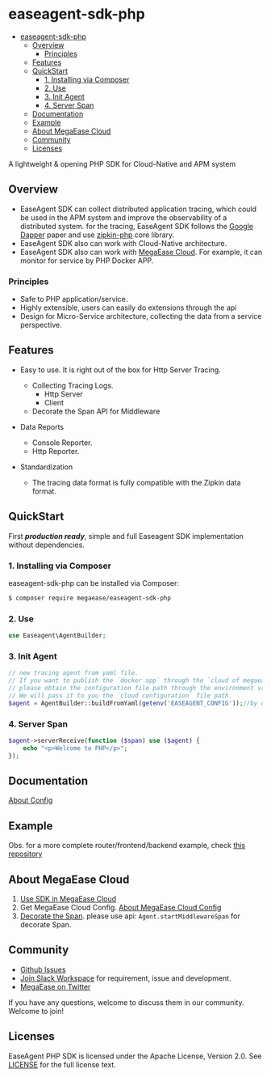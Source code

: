# easeagent-sdk-php

- [easeagent-sdk-php](#easeagent-sdk-php)
  - [Overview](#overview)
    - [Principles](#principles)
  - [Features](#features)
  - [QuickStart](#quickstart)
    - [1. Installing via Composer](#1-installing-via-composer)
    - [2. Use](#2-use)
    - [3. Init Agent](#3-init-agent)
    - [4. Server Span](#4-server-span)
  - [Documentation](#documentation)
  - [Example](#example)
  - [About MegaEase Cloud](#about-megaease-cloud)
  - [Community](#community)
  - [Licenses](#licenses)


A lightweight & opening PHP SDK for Cloud-Native and APM system
## Overview

- EaseAgent SDK can collect distributed application tracing, which could be used in the APM system and improve the observability of a distributed system. for the tracing, EaseAgent SDK follows the [Google Dapper](https://research.google/pubs/pub36356/) paper and use [zipkin-php](https://github.com/openzipkin/zipkin-php) core library. 
- EaseAgent SDK also can work with Cloud-Native architecture.
- EaseAgent SDK also can work with [MegaEase Cloud](https://cloud.megaease.com/). For example, it can monitor for service by PHP Docker APP.

### Principles
- Safe to PHP application/service.
- Highly extensible, users can easily do extensions through the api
- Design for Micro-Service architecture, collecting the data from a service perspective.

## Features
* Easy to use. It is right out of the box for Http Server Tracing.
  * Collecting Tracing Logs.
    * Http Server
    * Client
  * Decorate the Span API for Middleware

* Data Reports
  * Console Reporter.
  * Http Reporter.

* Standardization
    * The tracing data format is fully compatible with the Zipkin data format.

## QuickStart
First ***production ready***, simple and full Easeagent SDK implementation without dependencies.
### 1. Installing via Composer

easeagent-sdk-php can be installed via Composer:
```bash
$ composer require megaease/easeagent-sdk-php
```

### 2. Use
```php
use Easeagent\AgentBuilder;
```

### 3. Init Agent
```php
// new tracing agent from yaml file.
// If you want to publish the `docker app` through the `cloud of megaease` and send the monitoring data to the `cloud`, 
// please obtain the configuration file path through the environment variable `EASEAGENT_CONFIG`.
// We will pass it to you the `cloud configuration` file path.
$agent = AgentBuilder::buildFromYaml(getenv('EASEAGENT_CONFIG'));//by default: Console Reporter
```

### 4. Server Span
```php
$agent->serverReceive(function ($span) use ($agent) {
    echo "<p>Welcome to PHP</p>";
});
```
## Documentation
[About Config](./doc/about-config.md)
## Example
Obs. for a more complete router/frontend/backend example, check [this repository](https://github.com/megaease/easeagent-sdk-php-example)

## About MegaEase Cloud 
1. [Use SDK in MegaEase Cloud](./doc/how-to-use.md)
2. Get MegaEase Cloud Config. [About MegaEase Cloud Config](./doc/megaease-cloud-config.md)
3. [Decorate the Span](./doc/middleware-span.md). please use api: `Agent.startMiddlewareSpan` for decorate Span.

## Community

* [Github Issues](https://github.com/megaease/easeagent-sdk-php/issues)
* [Join Slack Workspace](https://join.slack.com/t/openmegaease/shared_invite/zt-upo7v306-lYPHvVwKnvwlqR0Zl2vveA) for requirement, issue and development.
* [MegaEase on Twitter](https://twitter.com/megaease)

If you have any questions, welcome to discuss them in our community. Welcome to join!


## Licenses
EaseAgent PHP SDK is licensed under the Apache License, Version 2.0. See [LICENSE](./LICENSE) for the full license text.
